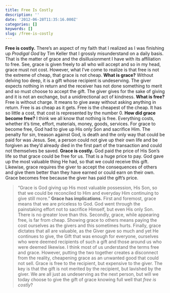 ```yaml
---
title: Free Is Costly
description: ''
date: '2012-06-28T11:35:16.000Z'
categories: []
keywords: []
slug: /free-is-costly
---
```

**Free is costly.** There’s an aspect of my faith that I realized as I was finishing up _Prodigal God_ by Tim Keller that I grossly misunderstand on a daily basis. That is the matter of grace and the disillusionment I have with its affiliation to free. See, grace is given freely to all who will accept and so in my head, grace must not cost. However, what I’ve come to realize is that free is not the extreme of cheap, that grace is not cheap.
**What is grace?** Without delving too deep, it is a gift whose recipient is undeserving. The giver expects nothing in return and the receiver has not done something to merit and so must choose to accept the gift. The giver gives for the sake of giving and it is not an exchange, but a unidirectional act of kindness.
**What is free?** Free is without charge. It means to give away without asking anything in return. Free is as cheap as it gets. Free is the cheapest of the cheap. It has so little a cost, that cost is represented by the number 0.
**How did grace become free?** I think we all know that nothing is free. Everything costs, whether it’s time, effort, materials, money, goods, services. For grace to become free, God had to give up His only Son and sacrifice Him. The penalty for sin, treason against God, is death and the only way that could be paid for was Jesus. See, a person could not give up their own life and be forgiven as they’d already died in the first part of the transaction and could not themselves be saved.
**Grace is costly.** God paid the price of His Son’s life so that grace could be free for us. That is a huge price to pay. God gave up the most valuable thing He had, so that we could receive this gift. Likewise, grace requires the giver to accept the consequences of others and give them better than they have earned or could earn on their own. Grace becomes free because the giver has paid the gift’s price.
> “Grace is God giving up His most valuable possession, His Son, so that we could be reconciled to Him and everyday Him continuing to give still more.”
**Grace has implications.** First and foremost, grace means that we are priceless to God. God went through the painstaking effort not to sacrifice Himself, but even His only Son. There is no greater love than this. Secondly, grace, while appearing free, is far from cheap. Showing grace to others means paying the cost ourselves as the givers and this sometimes hurts. Finally, grace dictates that all are valuable, as the Giver gave so much and yet He continues to give, the Gift that was enough for everyone, ourselves who were deemed recipients of such a gift and those around us who were deemed likewise.
I think most of us understand the terms free and grace. However, putting the two together creates a disconnect from the reality, cheapening grace as an unwanted good that could not sell. Grace is free to the recipient, but expensive to the giver. The key is that the gift is not merited by the recipient, but lavished by the giver. We are all just as undeserving as the next person, but will we today choose to give the gift of grace knowing full well that _free is costly_?
